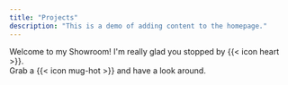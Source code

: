 ```yaml
---
title: "Projects"
description: "This is a demo of adding content to the homepage."
---
```


Welcome to my Showroom! I'm really glad you stopped by {{< icon heart >}}.  
Grab a {{< icon mug-hot >}} and have a look around. 
